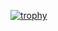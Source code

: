 [![trophy](https://github-profile-trophy.vercel.app/?ramthenmala=ryo-ma)](https://github.com/ryo-ma/github-profile-trophy)
